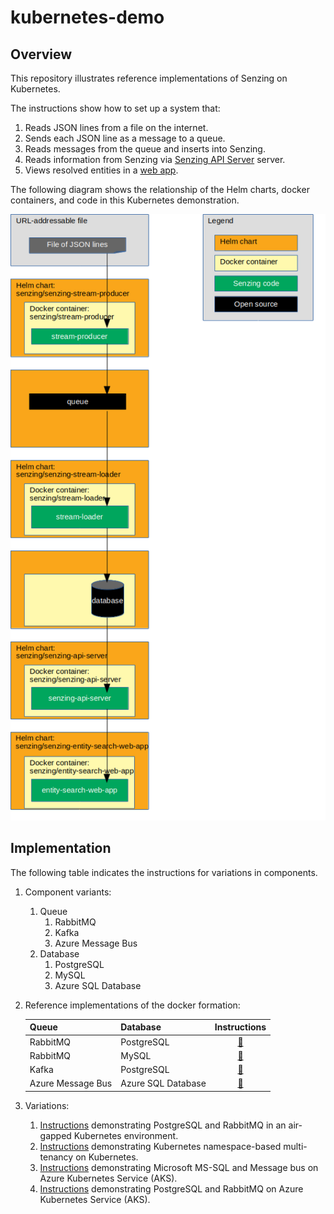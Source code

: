# kubernetes-demo

## Overview

This repository illustrates reference implementations of Senzing on Kubernetes.

The instructions show how to set up a system that:

1. Reads JSON lines from a file on the internet.
1. Sends each JSON line as a message to a queue.
1. Reads messages from the queue and inserts into Senzing.
1. Reads information from Senzing via [Senzing API Server](https://github.com/Senzing/senzing-api-server) server.
1. Views resolved entities in a [web app](https://github.com/Senzing/entity-search-web-app).

The following diagram shows the relationship of the Helm charts, docker containers, and code in this Kubernetes demonstration.

![Image of architecture](docs/img-architecture/architecture.png)

## Implementation

The following table indicates the instructions for variations in components.

1. Component variants:
    1. Queue
        1. RabbitMQ
        1. Kafka
        1. Azure Message Bus
    1. Database
        1. PostgreSQL
        1. MySQL
        1. Azure SQL Database
1. Reference implementations of the docker formation:

    | Queue             | Database           | Instructions   |
    |-------------------|--------------------|:--------------:|
    | RabbitMQ          | PostgreSQL         | [:page_facing_up:](docs/helm-rabbitmq-postgresql/README.md) |
    | RabbitMQ          | MySQL              | [:page_facing_up:](docs/helm-rabbitmq-mysql/README.md) |
    | Kafka             | PostgreSQL         | [:page_facing_up:](docs/helm-kafka-postgresql/README.md) |
    | Azure Message Bus | Azure SQL Database | [:page_facing_up:](docs/azure-helm-message-bus-mssql/README.md) |

1. Variations:
    1. [Instructions](docs/helm-rabbitmq-postgresql-airgapped/README.md) demonstrating PostgreSQL and RabbitMQ in an air-gapped Kubernetes environment.
    1. [Instructions](docs/helm-rabbitmq-postgresql-multi-tenant/README.md) demonstrating Kubernetes namespace-based multi-tenancy on Kubernetes.
    1. [Instructions](docs/azure-helm-message-bus-mssql/README.md) demonstrating Microsoft MS-SQL and Message bus on Azure Kubernetes Service (AKS).
    1. [Instructions](docs/azure-helm-rabbitmq-postgresql/README.md) demonstrating PostgreSQL and RabbitMQ on Azure Kubernetes Service (AKS).


